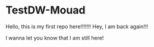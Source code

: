 # TestDW-Mouad
Hello, this is my first repo here!!!!!!!
Hey, I am back again!!!

I wanna let you know that I am still here!
